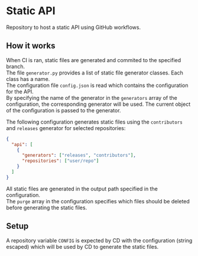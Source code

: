 # Static API

Repository to host a static API using GitHub workflows.

## How it works

When CI is ran, static files are generated and commited to the specified branch.  
The file `generator.py` provides a list of static file generator classes. Each class has a name.  
The configuration file `config.json` is read which contains the configuration for the API.  
By specifying the name of the generator in the `generators` array of the configuration, the corresponding generator will be used. The current object of the configuration is passed to the generator.

The following configuration generates static files using the `contributors` and `releases` generator for selected repositories:

```json
{
  "api": [
    {
      "generators": ["releases", "contributors"],
      "repositories": ["user/repo"]
    }
  ]
}
```

All static files are generated in the output path specified in the configuration.  
The `purge` array in the configuration specifies which files should be deleted before generating the static files.

## Setup

A repository variable `CONFIG` is expected by CD with the configuration (string escaped) which will be used by CD to generate the static files.
